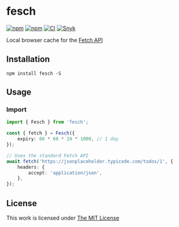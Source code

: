 # fesch

[![npm](https://flat.badgen.net/npm/license/fesch)](https://www.npmjs.org/package/fesch)
[![npm](https://flat.badgen.net/npm/v/fesch)](https://www.npmjs.org/package/fesch)
[![CI](https://img.shields.io/github/workflow/status/idleberg/node-fesch/CI?style=flat-square)](https://github.com/idleberg/node-fesch/actions)
[![Snyk](https://flat.badgen.net/snyk/idleberg/fesch)](https://snyk.io/vuln/npm:fesch)

Local browser cache for the [Fetch API][]

## Installation

`npm install fesch -S`

## Usage

### Import

```ts
import { Fesch } from 'fesch';

const { fetch } = Fesch({
    expiry: 60 * 60 * 24 * 1000, // 1 day
});

// Uses the standard Fetch API
await fetch('https://jsonplaceholder.typicode.com/todos/1', {
    headers: {
        accept: 'application/json',
    },
});
```

## License

This work is licensed under [The MIT License](LICENSE)

[fetch api]: https://developer.mozilla.org/en-US/docs/Web/API/Fetch_API
